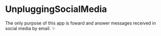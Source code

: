 # UnpluggingSocialMedia

 The only purpose of this app is foward and answer messages received in social media by email. ✨
